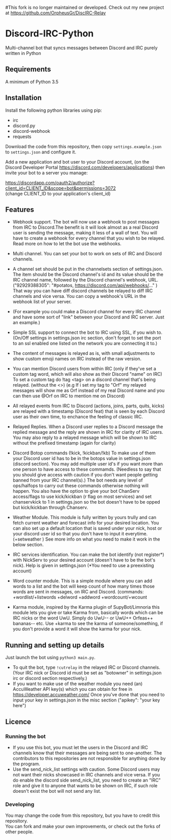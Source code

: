 #This fork is no longer maintained or developed. Check out my new project at https://github.com/OrpheusGr/DiscIRC-Relay

# Discord-IRC-Python
Multi-channel bot that syncs messages between Discord and IRC purely written in Python

## Requirements
A minimum of Python 3.5

## Installation
Install the following python libraries using pip:

- irc
- discord.py
- discord-webhook
- requests

Download the code from this repository, then copy `settings.example.json` to `settings.json` and configure it.

Add a new application and bot user to your Discord account, (on the Discord Developer Portal https://discord.com/developers/applications)  then invite your bot to a server you manage:

https://discordapp.com/oauth2/authorize?client_id=CLIENT_ID&scope=bot&permissions=3072  
(change CLIENT_ID to your application's client_id)

## Features
- Webhook support. The bot will now use a webhook to post messages from IRC to Discord.The benefit is it will look almost as a real Discord user is sending the message, making it less of a wall of text.  You will have to create a webhook for every channel that you wish to be relayed. Read more on how to let the bot use the webhooks.

- Multi channel. You can set your bot to work on sets of IRC and Discord channels.
-   A channel set should be put in the channelsets section of settings.json. The item should be the Discord channel's id and its value should be the IRC channel name, followed by the Discord channel's webhook, URL. ("92929388305": "#potatos, https://discord.com/api/webhooks/..." )  That way you can have diff discord channels be relayed to diff IRC channels and vice versa. You can copy a webhook's URL in  the webhook list of your server.

-   (For example you could make a Discord channel for every IRC channel and have some sort of "link" between your Discord and IRC server. Just an example.)  

- Simple SSL support to connect the bot to IRC using SSL, if you wish to. (On/Off settings in settings.json irc section, don't forget to set the port to an ssl enabled one listed on the network you are connecting it to.)

- The content of messages is relayed as is, with small adjustments to show custom emoji names on IRC instead of the raw version.

- You can mention Discord users from within IRC (only if they've set a custom tag word, which will also show as their Discord "name" on IRC) To set a custom tag do !tag \<tag> on a discord channel that's being relayed. (without the <>) (e.g If i set my tag to "Orf" my relayed messages will show me as Orf instead of my real Discord name and you can then use @Orf on IRC  to mention me on Discord)

- All relayed events from IRC to Discord (actions, joins, parts, quits, kicks) are relayed with a timestamp (Discord feat) that is seen by each Discord user as their own time, to enchance the feeling of classic IRC.

- Relayed Replies. When a Discord user replies to a Discord message the replied message and the reply are shown in IRC for clarity of IRC users. You may also reply to a relayed message which will be shown to IRC without the prefixed timestamp (again for clarity)

- Discord Botop commands (!kick, !kickban/!kb) To make use of them your Discord user id has to be in the botops value in settings.json (discord section). You may add multiple user id's if you want more than one person to have access to these commamds. (Needless to say that you should give access with caution if you don't want people getting banned from your IRC channel(s).) The bot needs any level of ops/halfops to carry out these commands otherwise nothing will happen. You also have the option to give your bot ChanServ access/flags to use kick/kickban (r flag on most services) and set chanservkick to 1 in settings.json so the bot doesn't have to be opped but kick/kickban through Chanserv.

- Weather Module. This module is fully written by yours trully and can fetch current weather and forecast info for your desired location. You can also set up a default location that is saved under your nick, host or your discord user id so that you don't have to input it everytime. (+setweather <location>) See more info on what you need to make it work in the below section.

- IRC services identification. You can make the bot identify (not register*) with NickServ to your desired account (doesn't have to be the bot's nick). Help is given in settings.json (*You need to use a preexisting account)

- Word counter module. This is a simple module where you can add words to a list and the bot will keep count of how many times those words are sent in messages, on IRC and Discord. (commands: +wordlist/+listwords +delword +addword +wordcount/+wcount

- Karma module, inspired by the Karma plugin of SupyBot/Limnoria this module lets you give or take Karma from, basically words which can be IRC nicks or the word UwU. Simply do UwU-- or UwU++ Orfeas++ bananas-- etc. Use +karma <word> to see the karma of someone/something, if you don't provide a word it will show the karma for your nick.

## Running and setting up details
Just launch the bot using `python3 main.py`.
- To quit the bot, type `!cutrelay` in the relayed IRC or Discord channels. (Your IRC nick or Discord id must be set as "botowner" in settings.json irc or discord section respectively.)
- If you want to make use of the weather module you need (an) AccuWeather API key(s) which you can obtain for free in https://developer.accuweather.com/  Once you've done that you need to input your key in settings.json in the misc section ("apikey": "your key here")

## Licence

### Running the bot
- If you use this bot, you must let the users in the Discord and IRC channels know that their messages are being sent to one-another. The contributors to this repositories are not responsible for anything done by the program.  
- Use the send_nick_list settings with caution. Some Discord users may not want their nicks showcased in IRC channels and vice versa. If you do enable the discord side send_nick_list, you need to create an "IRC" role and give it to anyone that wants to be shown on IRC, if such role doesn't exist the bot will not send any list.

### Developing
You may change the code from this repository, but you have to credit this repository.  
You can fork and make your own improvements, or check out the forks of other people.
